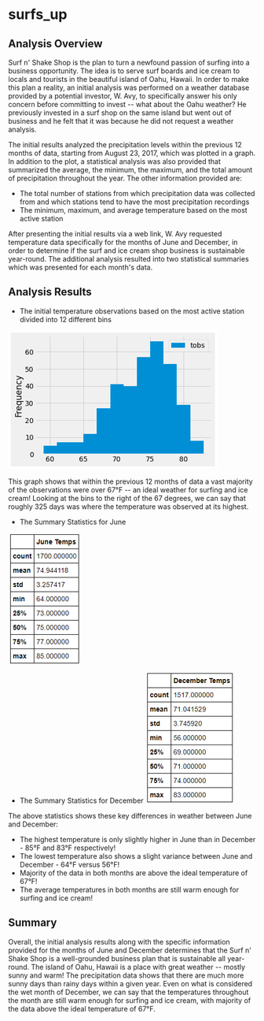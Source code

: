 # surfs_up

## Analysis Overview
Surf n' Shake Shop is the plan to turn a newfound passion of surfing into a business opportunity. The idea is to serve surf boards and ice cream to locals and tourists in the beautiful island of Oahu, Hawaii. In order to make this plan a reality, an initial analysis was performed on a weather database provided by a potential investor, W. Avy, to specifically answer his only concern before committing to invest -- what about the Oahu weather? He previously invested in a surf shop on the same island but went out of business and he felt that it was because he did not request a weather analysis.

The initial results analyzed the precipitation levels within the previous 12 months of data, starting from August 23, 2017, which was plotted in a graph. In addition to the plot, a statistical analysis was also provided that summarized the average, the minimum, the maximum, and the total amount of precipitation throughout the year. The other information provided are:
* The total number of stations from which precipitation data was collected from and which stations tend to have the most precipitation recordings
* The minimum, maximum, and average temperature based on the most active station

After presenting the initial results via a web link, W. Avy requested temperature data specifically for the months of June and December, in order to determine if the surf and ice cream shop business is sustainable year-round. The additional analysis resulted into two statistical summaries which was presented for each month's data.    

## Analysis Results
* The initial temperature observations based on the most active station divided into 12 different bins

![temp_observations](https://github.com/Lora-Borja/surfs_up/blob/main/Images/temp_observations.PNG)

This graph shows that within the previous 12 months of data a vast majority of the observations were over 67°F -- an ideal weather for surfing and ice cream! Looking at the bins to the right of the 67 degrees, we can say that roughly 325 days was where the temperature was observed at its highest. 


* The Summary Statistics for June

![june_temps](https://github.com/Lora-Borja/surfs_up/blob/main/Images/june_temps.PNG)



* The Summary Statistics for December
![december_temps](https://github.com/Lora-Borja/surfs_up/blob/main/Images/december_temps.PNG)


The above statistics shows these key differences in weather between June and December:
* The highest temperature is only slightly higher in June than in December - 85°F and 83°F respectively!
* The lowest temperature also shows a slight variance between June and December - 64°F versus 56°F!
* Majority of the data in both months are above the ideal temperature of 67°F!
* The average temperatures in both months are still warm enough for surfing and ice cream!

## Summary
Overall, the initial analysis results along with the specific information provided for the months of June and December determines that the Surf n' Shake Shop is a well-grounded business plan that is sustainable all year-round. The island of Oahu, Hawaii is a place with great weather -- mostly sunny and warm! The precipitation data shows that there are much more sunny days than rainy days within a given year. Even on what is considered the wet month of December, we can say that the temperatures throughout the month are still warm enough for surfing and ice cream, with majority of the data above the ideal temperature of 67°F.
